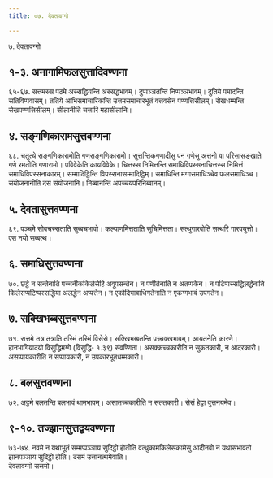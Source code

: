 ```yaml
---
title: ०७. देवतावग्गो

---
```

७. देवतावग्गो  


## १-३. अनागामिफलसुत्तादिवण्णना

६५-६७. सत्तमस्स पठमे अस्सद्धियन्ति अस्सद्धभावम्। दुप्पञ्ञतन्ति निप्पञ्ञभावम्। दुतिये पमादन्ति सतिविप्पवासम्। ततिये आभिसमाचारिकन्ति उत्तमसमाचारभूतं वत्तवसेन पण्णत्तिसीलम्। सेखधम्मन्ति सेखपण्णत्तिसीलम्। सीलानीति चत्तारि महासीलानि।  


## ४. सङ्गणिकारामसुत्तवण्णना

६८. चतुत्थे सङ्गणिकारामोति गणसङ्गणिकारामो। सुत्तन्तिकगणादीसु पन गणेसु अत्तनो वा परिसासङ्खाते गणे रमतीति गणारामो। पविवेकेति कायविवेके। चित्तस्स निमित्तन्ति समाधिविपस्सनाचित्तस्स निमित्तं समाधिविपस्सनाकारम्। सम्मादिट्ठिन्ति विपस्सनासम्मादिट्ठिम्। समाधिन्ति मग्गसमाधिञ्चेव फलसमाधिञ्च। संयोजनानीति दस संयोजनानि। निब्बानन्ति अपच्चयपरिनिब्बानम्।  


## ५. देवतासुत्तवण्णना

६९. पञ्चमे सोवचस्सताति सुब्बचभावो। कल्याणमित्तताति सुचिमित्तता। सत्थुगारवोति सत्थरि गारवयुत्तो। एस नयो सब्बत्थ।  


## ६. समाधिसुत्तवण्णना

७०. छट्ठे न सन्तेनाति पच्चनीककिलेसेहि अवूपसन्तेन। न पणीतेनाति न अतप्पकेन। न पटिप्पस्सद्धिलद्धेनाति किलेसप्पटिप्पस्सद्धिया अलद्धेन अप्पत्तेन। न एकोदिभावाधिगतेनाति न एकग्गभावं उपगतेन।  


## ७. सक्खिभब्बसुत्तवण्णना

७१. सत्तमे तत्र तत्राति तस्मिं तस्मिं विसेसे। सक्खिभब्बतन्ति पच्चक्खभावम्। आयतनेति कारणे। हानभागियादयो विसुद्धिमग्गे (विसुद्धि॰ १.३९) संवण्णिता। असक्कच्चकारीति न सुकतकारी, न आदरकारी। असप्पायकारीति न सप्पायकारी, न उपकारभूतधम्मकारी।  


## ८. बलसुत्तवण्णना

७२. अट्ठमे बलतन्ति बलभावं थामभावम्। असातच्चकारीति न सततकारी। सेसं हेट्ठा वुत्तनयमेव।  


## ९-१०. तज्झानसुत्तद्वयवण्णना

७३-७४. नवमे न यथाभूतं सम्मप्पञ्ञाय सुदिट्ठो होतीति वत्थुकामकिलेसकामेसु आदीनवो न यथासभावतो झानपञ्ञाय सुदिट्ठो होति। दसमं उत्तानत्थमेवाति।  
देवतावग्गो सत्तमो।  